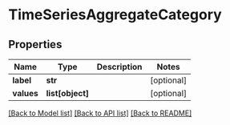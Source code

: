 # TimeSeriesAggregateCategory

## Properties
Name | Type | Description | Notes
------------ | ------------- | ------------- | -------------
**label** | **str** |  | [optional] 
**values** | **list[object]** |  | [optional] 

[[Back to Model list]](../README.md#documentation-for-models) [[Back to API list]](../README.md#documentation-for-api-endpoints) [[Back to README]](../README.md)


